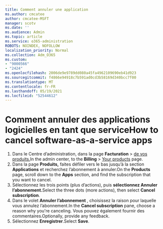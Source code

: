 ```yaml
---
title: Comment annuler une application
ms.author: cmcatee
author: cmcatee-MSFT
manager: scotv
ms.date: ''
ms.audience: Admin
ms.topic: article
ms.service: o365-administration
ROBOTS: NOINDEX, NOFOLLOW
localization_priority: Normal
ms.collection: Adm_O365
ms.custom:
- "9000566"
- "2424"
ms.openlocfilehash: 2006de9e9789dd080a45fa4962109690eb41d923
ms.sourcegitcommit: f4866e94918c7b591ad0cd3b58169d340bcc7f00
ms.translationtype: MT
ms.contentlocale: fr-FR
ms.lasthandoff: 05/19/2021
ms.locfileid: "52544612"
---
```

# <a name="how-to-cancel-software-as-a-service-apps"></a><span data-ttu-id="69334-102">Comment annuler des applications logicielles en tant que service</span><span class="sxs-lookup"><span data-stu-id="69334-102">How to cancel software-as-a-service apps</span></span>

1. <span data-ttu-id="69334-103">Dans le Centre d’administration, dans la page **Facturation**  >  [de vos produits.](https://go.microsoft.com/fwlink/p/?linkid=842054)</span><span class="sxs-lookup"><span data-stu-id="69334-103">In the admin center, to the **Billing** > [Your products](https://go.microsoft.com/fwlink/p/?linkid=842054) page.</span></span>
2. <span data-ttu-id="69334-104">Dans la page **Produits,** faites défiler vers le bas jusqu’à la section **Applications** et recherchez l’abonnement à annuler.</span><span class="sxs-lookup"><span data-stu-id="69334-104">On the **Products** page, scroll down to the **Apps** section, and find the subscription that you want to cancel.</span></span> 
3. <span data-ttu-id="69334-105">Sélectionnez les trois points (plus d’actions), puis **sélectionnez Annuler l’abonnement.**</span><span class="sxs-lookup"><span data-stu-id="69334-105">Select the three dots (more actions), then select **Cancel subscription**.</span></span>
4. <span data-ttu-id="69334-106">Dans le volet **Annuler l’abonnement** , choisissez la raison pour laquelle vous annulez l’abonnement.</span><span class="sxs-lookup"><span data-stu-id="69334-106">In the **Cancel subscription** pane, choose a reason why you're canceling.</span></span> <span data-ttu-id="69334-107">Vous pouvez également fournir des commentaires.</span><span class="sxs-lookup"><span data-stu-id="69334-107">Optionally, provide any feedback.</span></span>
5. <span data-ttu-id="69334-108">Sélectionnez **Enregistrer**.</span><span class="sxs-lookup"><span data-stu-id="69334-108">Select **Save**.</span></span>